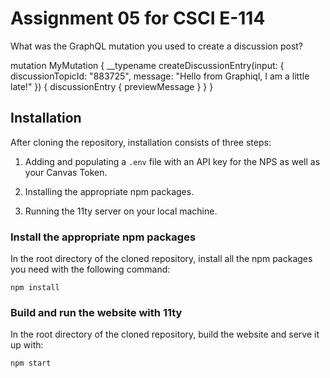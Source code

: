 # Assignment 05 for CSCI E-114

What was the GraphQL mutation you used to create a discussion post?

mutation MyMutation {
  __typename
  createDiscussionEntry(input: {
    discussionTopicId: "883725", 
    message: "Hello from Graphiql, I am a little late!"
   }) 
  {
    discussionEntry {
      previewMessage
    }
  }
}

## Installation
After cloning the repository, installation consists of three steps:

1. Adding and populating a `.env` file with an API key for the NPS as well as your Canvas Token.

2. Installing the appropriate npm packages.

3. Running the 11ty server on your local machine.


### Install the appropriate npm packages
In the root directory of the cloned repository, install all the npm packages you need with the following command:

    npm install

### Build and run the website with 11ty
In the root directory of the cloned repository, build the website and serve it up with:

    npm start

